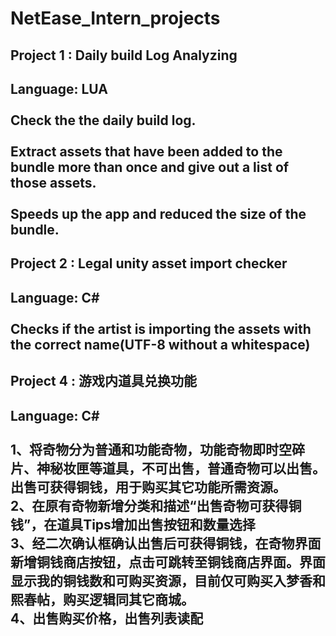 # NetEase_Intern_projects
Project 1 : Daily build Log Analyzing
---------------------------
Language: LUA<br>  
Check the the daily build log. <br>  
Extract assets that have been added to the bundle more than once and give out a list of those assets.<br>  
Speeds up the app and reduced the size of the bundle.<br>  
--------------------------
Project 2 : Legal unity asset import checker<br>
--------------------------
Language: C#<br>  
Checks if the artist is importing the assets with the correct name(UTF-8 without a whitespace)<br>
----------------------------
Project 4 : 游戏内道具兑换功能<br>
--------------------------
Language: C#<br>  
1、将奇物分为普通和功能奇物，功能奇物即时空碎片、神秘妆匣等道具，不可出售，普通奇物可以出售。出售可获得铜钱，用于购买其它功能所需资源。<br>
2、在原有奇物新增分类和描述“出售奇物可获得铜钱”，在道具Tips增加出售按钮和数量选择<br>
3、经二次确认框确认出售后可获得铜钱，在奇物界面新增铜钱商店按钮，点击可跳转至铜钱商店界面。界面显示我的铜钱数和可购买资源，目前仅可购买入梦香和熙春帖，购买逻辑同其它商城。<br>
4、出售购买价格，出售列表读配<br>
<br>
----------------------------
